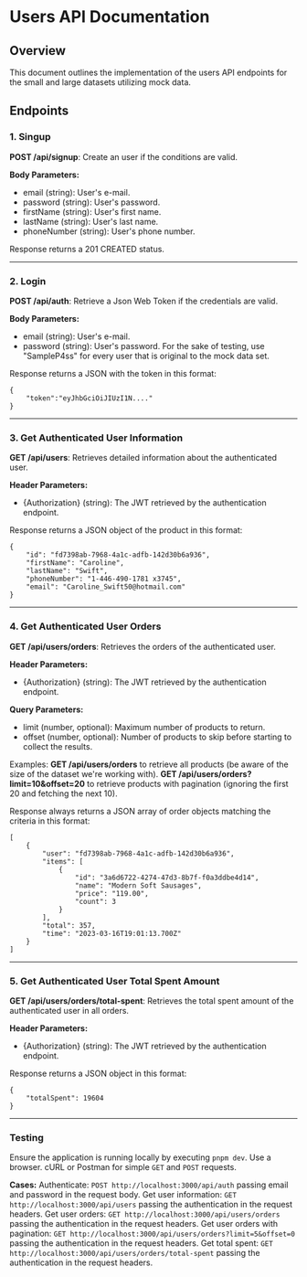 # Users API Documentation

## Overview

This document outlines the implementation of the users API endpoints for the small and large datasets utilizing mock data.

## Endpoints

### 1. Singup

**POST /api/signup**:
Create an user if the conditions are valid.

**Body Parameters:**

- email (string): User's e-mail.
- password (string): User's password.
- firstName (string): User's first name.
- lastName (string): User's last name.
- phoneNumber (string): User's phone number.

Response returns a 201 CREATED status.

---

### 2. Login

**POST /api/auth**:
Retrieve a Json Web Token if the credentials are valid.

**Body Parameters:**

- email (string): User's e-mail.
- password (string): User's password. For the sake of testing, use "SampleP4ss" for every user that is original to the mock data set.

Response returns a JSON with the token in this format:

>

    {
        "token":"eyJhbGciOiJIUzI1N...."
    }

---

### 3. Get Authenticated User Information

**GET /api/users**:
Retrieves detailed information about the authenticated user.

**Header Parameters:**

- {Authorization} (string): The JWT retrieved by the authentication endpoint.

Response returns a JSON object of the product in this format:

>

    {
        "id": "fd7398ab-7968-4a1c-adfb-142d30b6a936",
        "firstName": "Caroline",
        "lastName": "Swift",
        "phoneNumber": "1-446-490-1781 x3745",
        "email": "Caroline_Swift50@hotmail.com"
    }

---

### 4. Get Authenticated User Orders

**GET /api/users/orders**:
Retrieves the orders of the authenticated user.

**Header Parameters:**

- {Authorization} (string): The JWT retrieved by the authentication endpoint.

**Query Parameters:**

- limit (number, optional): Maximum number of products to return.
- offset (number, optional): Number of products to skip before starting to collect the results.

Examples:
**GET /api/users/orders** to retrieve all products (be aware of the size of the dataset we're working with).
**GET /api/users/orders?limit=10&offset=20** to retrieve products with pagination (ignoring the first 20 and fetching the next 10).

Response always returns a JSON array of order objects matching the criteria in this format:

>

    [
        {
            "user": "fd7398ab-7968-4a1c-adfb-142d30b6a936",
            "items": [
                {
                    "id": "3a6d6722-4274-47d3-8b7f-f0a3ddbe4d14",
                    "name": "Modern Soft Sausages",
                    "price": "119.00",
                    "count": 3
                }
            ],
            "total": 357,
            "time": "2023-03-16T19:01:13.700Z"
        }
    ]

---

### 5. Get Authenticated User Total Spent Amount

**GET /api/users/orders/total-spent**:
Retrieves the total spent amount of the authenticated user in all orders.

**Header Parameters:**

- {Authorization} (string): The JWT retrieved by the authentication endpoint.

Response returns a JSON object in this format:

>

    {
        "totalSpent": 19604
    }

---

### Testing

Ensure the application is running locally by executing `pnpm dev`.
Use a browser. cURL or Postman for simple `GET` and `POST` requests.

**Cases:**
Authenticate: `POST http://localhost:3000/api/auth` passing email and password in the request body.
Get user information: `GET http://localhost:3000/api/users` passing the authentication in the request headers.
Get user orders: `GET http://localhost:3000/api/users/orders` passing the authentication in the request headers.
Get user orders with pagination: `GET http://localhost:3000/api/users/orders?limit=5&offset=0` passing the authentication in the request headers.
Get total spent: `GET http://localhost:3000/api/users/orders/total-spent` passing the authentication in the request headers.
